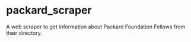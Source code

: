 # packard_scraper
A web scraper to get information about Packard Foundation Fellows from their directory.
